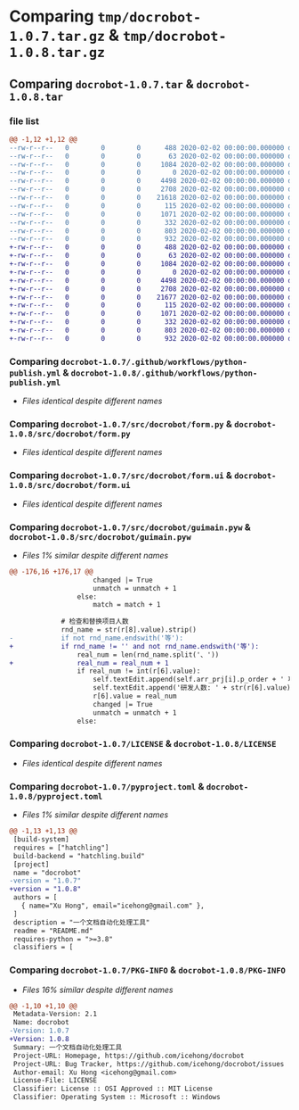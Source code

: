 # Comparing `tmp/docrobot-1.0.7.tar.gz` & `tmp/docrobot-1.0.8.tar.gz`

## Comparing `docrobot-1.0.7.tar` & `docrobot-1.0.8.tar`

### file list

```diff
@@ -1,12 +1,12 @@
--rw-r--r--   0        0        0      488 2020-02-02 00:00:00.000000 docrobot-1.0.7/convert.ps1
--rw-r--r--   0        0        0       63 2020-02-02 00:00:00.000000 docrobot-1.0.7/requirements.txt
--rw-r--r--   0        0        0     1084 2020-02-02 00:00:00.000000 docrobot-1.0.7/.github/workflows/python-publish.yml
--rw-r--r--   0        0        0        0 2020-02-02 00:00:00.000000 docrobot-1.0.7/src/docrobot/__init__.py
--rw-r--r--   0        0        0     4498 2020-02-02 00:00:00.000000 docrobot-1.0.7/src/docrobot/form.py
--rw-r--r--   0        0        0     2708 2020-02-02 00:00:00.000000 docrobot-1.0.7/src/docrobot/form.ui
--rw-r--r--   0        0        0    21618 2020-02-02 00:00:00.000000 docrobot-1.0.7/src/docrobot/guimain.pyw
--rw-r--r--   0        0        0      115 2020-02-02 00:00:00.000000 docrobot-1.0.7/.gitignore
--rw-r--r--   0        0        0     1071 2020-02-02 00:00:00.000000 docrobot-1.0.7/LICENSE
--rw-r--r--   0        0        0      332 2020-02-02 00:00:00.000000 docrobot-1.0.7/README.md
--rw-r--r--   0        0        0      803 2020-02-02 00:00:00.000000 docrobot-1.0.7/pyproject.toml
--rw-r--r--   0        0        0      932 2020-02-02 00:00:00.000000 docrobot-1.0.7/PKG-INFO
+-rw-r--r--   0        0        0      488 2020-02-02 00:00:00.000000 docrobot-1.0.8/convert.ps1
+-rw-r--r--   0        0        0       63 2020-02-02 00:00:00.000000 docrobot-1.0.8/requirements.txt
+-rw-r--r--   0        0        0     1084 2020-02-02 00:00:00.000000 docrobot-1.0.8/.github/workflows/python-publish.yml
+-rw-r--r--   0        0        0        0 2020-02-02 00:00:00.000000 docrobot-1.0.8/src/docrobot/__init__.py
+-rw-r--r--   0        0        0     4498 2020-02-02 00:00:00.000000 docrobot-1.0.8/src/docrobot/form.py
+-rw-r--r--   0        0        0     2708 2020-02-02 00:00:00.000000 docrobot-1.0.8/src/docrobot/form.ui
+-rw-r--r--   0        0        0    21677 2020-02-02 00:00:00.000000 docrobot-1.0.8/src/docrobot/guimain.pyw
+-rw-r--r--   0        0        0      115 2020-02-02 00:00:00.000000 docrobot-1.0.8/.gitignore
+-rw-r--r--   0        0        0     1071 2020-02-02 00:00:00.000000 docrobot-1.0.8/LICENSE
+-rw-r--r--   0        0        0      332 2020-02-02 00:00:00.000000 docrobot-1.0.8/README.md
+-rw-r--r--   0        0        0      803 2020-02-02 00:00:00.000000 docrobot-1.0.8/pyproject.toml
+-rw-r--r--   0        0        0      932 2020-02-02 00:00:00.000000 docrobot-1.0.8/PKG-INFO
```

### Comparing `docrobot-1.0.7/.github/workflows/python-publish.yml` & `docrobot-1.0.8/.github/workflows/python-publish.yml`

 * *Files identical despite different names*

### Comparing `docrobot-1.0.7/src/docrobot/form.py` & `docrobot-1.0.8/src/docrobot/form.py`

 * *Files identical despite different names*

### Comparing `docrobot-1.0.7/src/docrobot/form.ui` & `docrobot-1.0.8/src/docrobot/form.ui`

 * *Files identical despite different names*

### Comparing `docrobot-1.0.7/src/docrobot/guimain.pyw` & `docrobot-1.0.8/src/docrobot/guimain.pyw`

 * *Files 1% similar despite different names*

```diff
@@ -176,16 +176,17 @@
                     changed |= True
                     unmatch = unmatch + 1
                 else:
                     match = match + 1
 
             # 检查和替换项目人数
             rnd_name = str(r[8].value).strip()
-            if not rnd_name.endswith('等'):
+            if rnd_name != '' and not rnd_name.endswith('等'):
                 real_num = len(rnd_name.split('、'))
+                real_num = real_num + 1
                 if real_num != int(r[6].value):
                     self.textEdit.append(self.arr_prj[i].p_order + ' 项目: ' + '研发人员名字数量不匹配:' + rnd_name)
                     self.textEdit.append('研发人数: ' + str(r[6].value) + ' ===> ' + str(real_num))
                     r[6].value = real_num
                     changed |= True
                     unmatch = unmatch + 1
                 else:
```

### Comparing `docrobot-1.0.7/LICENSE` & `docrobot-1.0.8/LICENSE`

 * *Files identical despite different names*

### Comparing `docrobot-1.0.7/pyproject.toml` & `docrobot-1.0.8/pyproject.toml`

 * *Files 1% similar despite different names*

```diff
@@ -1,13 +1,13 @@
 [build-system]
 requires = ["hatchling"]
 build-backend = "hatchling.build"
 [project]
 name = "docrobot"
-version = "1.0.7"
+version = "1.0.8"
 authors = [
   { name="Xu Hong", email="icehong@gmail.com" },
 ]
 description = "一个文档自动化处理工具"
 readme = "README.md"
 requires-python = ">=3.8"
 classifiers = [
```

### Comparing `docrobot-1.0.7/PKG-INFO` & `docrobot-1.0.8/PKG-INFO`

 * *Files 16% similar despite different names*

```diff
@@ -1,10 +1,10 @@
 Metadata-Version: 2.1
 Name: docrobot
-Version: 1.0.7
+Version: 1.0.8
 Summary: 一个文档自动化处理工具
 Project-URL: Homepage, https://github.com/icehong/docrobot
 Project-URL: Bug Tracker, https://github.com/icehong/docrobot/issues
 Author-email: Xu Hong <icehong@gmail.com>
 License-File: LICENSE
 Classifier: License :: OSI Approved :: MIT License
 Classifier: Operating System :: Microsoft :: Windows
```

